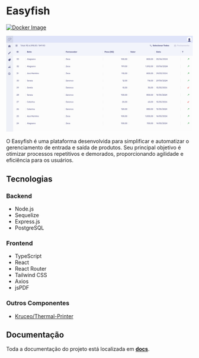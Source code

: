 # Easyfish

[![Docker Image](https://github.com/Kruceo/easyfish/actions/workflows/docker-image.yml/badge.svg)](https://github.com/Kruceo/easyfish/actions/workflows/docker-image.yml)

![screenshot](https://raw.githubusercontent.com/Kruceo/easyfish/main/docs/media/ss3.png)

O Easyfish é uma plataforma desenvolvida para simplificar e automatizar o gerenciamento de entrada e saída de produtos. Seu principal objetivo é otimizar processos repetitivos e demorados, proporcionando agilidade e eficiência para os usuários.

## Tecnologias 

### Backend
- Node.js
- Sequelize
- Express.js
- PostgreSQL

### Frontend
- TypeScript
- React
- React Router
- Tailwind CSS
- Axios
- jsPDF

### Outros Componentes
- [Kruceo/Thermal-Printer](https://github.com/Kruceo/thermal-printer)

## Documentação

Toda a documentação do projeto está localizada em [**docs**](https://github.com/Kruceo/easyfish/tree/main/docs).
